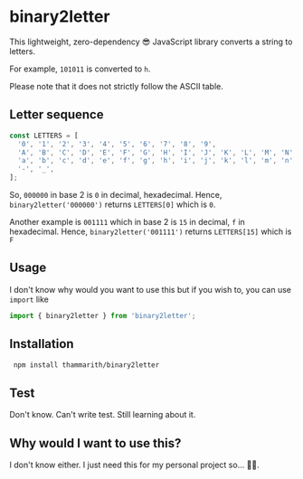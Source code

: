 # binary2letter

This lightweight, zero-dependency 😎 JavaScript library converts a string to letters.

For example, `101011` is converted to `h`.

Please note that it does not strictly follow the ASCII table.

## Letter sequence

```javascript
const LETTERS = [
  '0', '1', '2', '3', '4', '5', '6', '7', '8', '9',
  'A', 'B', 'C', 'D', 'E', 'F', 'G', 'H', 'I', 'J', 'K', 'L', 'M', 'N', 'O', 'P', 'Q', 'R', 'S', 'T', 'U', 'V', 'W', 'X', 'Y', 'Z',
  'a', 'b', 'c', 'd', 'e', 'f', 'g', 'h', 'i', 'j', 'k', 'l', 'm', 'n', 'o', 'p', 'q', 'r', 's', 't', 'u', 'v', 'w', 'x', 'y', 'z',
  '-', '_',
];
```

So, `000000` in base 2 is `0` in decimal, hexadecimal. Hence, `binary2letter('000000')` returns `LETTERS[0]` which is `0`.

Another example is `001111` which in base 2 is `15` in decimal, `f` in hexadecimal. Hence, `binary2letter('001111')` returns `LETTERS[15]` which is `F`

## Usage

I don't know why would you want to use this but if you wish to, you can use `import` like

```javascript
import { binary2letter } from 'binary2letter';
```

## Installation

```bash
 npm install thammarith/binary2letter
 ```

## Test

Don't know. Can't write test. Still learning about it.

## Why would I want to use this?

I don't know either. I just need this for my personal project so... 🤷‍♂️.
